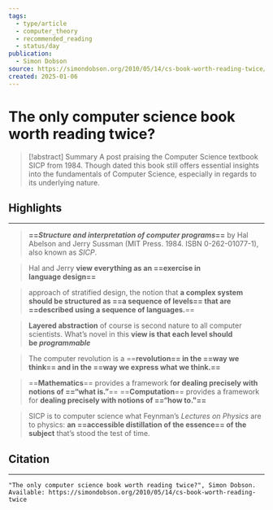 ```yaml
---
tags:
  - type/article
  - computer_theory
  - recommended_reading
  - status/day
publication:
  - Simon Dobson
source: https://simondobson.org/2010/05/14/cs-book-worth-reading-twice/
created: 2025-01-06
---
```

# The only computer science book worth reading twice?

> [!abstract] Summary
> A post praising the Computer Science textbook SICP from 1984. Though dated this book still offers essential insights into the fundamentals of Computer Science, especially in regards to its underlying nature.
## Highlights
---
> **==_Structure and interpretation of computer programs_==** by Hal Abelson and Jerry Sussman (MIT Press. 1984. ISBN 0-262-01077-1), also known as _SICP_.

> Hal and Jerry **view everything as an ==exercise in language design==**

> approach of stratified design, the notion that **a complex system should be structured as ==a sequence of levels== that are ==described using a sequence of languages.**==

> **Layered abstraction** of course is second nature to all computer scientists. What’s novel in this **view is that each level should be _programmable_**

> The computer revolution is a ==**revolution== in the ==way we think== and in the ==way we express what we think.==**

> ==**Mathematics**== provides a framework f**or dealing precisely with notions of ==“what is.”**== ==**Computation**== provides a framework for **dealing precisely with notions of ==“how to."==**

> SICP is to computer science what Feynman’s _Lectures on Physics_ are to physics: **an ==accessible distillation of the essence== of the subject** that’s stood the test of time.
## Citation
---
```
"The only computer science book worth reading twice?", Simon Dobson.
Available: https://simondobson.org/2010/05/14/cs-book-worth-reading-twice
```

